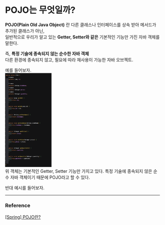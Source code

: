 # POJO는 무엇일까?

**POJO(Plain Old Java Object)** 란 다른 클래스나 인터페이스를 상속 받아 메서드가 추가된 클래스가 아닌,  
일반적으로 우리가 알고 있는 **Getter, Setter와 같은** 기본적인 기능만 가진 자바 객체를 말한다.

즉, **특정 기술에 종속되지 않는 순수한 자바 객체**  
다른 환경에 종속되지 않고, 필요에 따라 재사용이 가능한 자바 오브젝트.

예를 들어보자.  
<img src="../Img/POJO_img_1.png" width="30%">  
위 객체는 기본적인 Getter, Setter 기능만 가지고 있다.
특정 기술에 종속되지 않은 순수 자바 객체이기 때문에 POJO라고 할 수 있다.

반대 예시를 들어보자.

---

### Reference

[[Spring] POJO란?](https://yoo11052.tistory.com/133)
